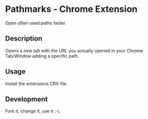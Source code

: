 # Pathmarks - Chrome Extension

Open often used paths faster.

## Description

Opens a new tab with the URL you actually opened in your Chrome Tab/Window adding a specific path.

## Usage

Install the extensions CRX file.

## Development

Fork it, change it, use it ;-).